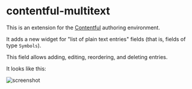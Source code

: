 # contentful-multitext

This is an extension for the [Contentful](https://www.contentful.com/) authoring environment.

It adds a new widget for "list of plain text entries" fields (that is, fields of type `Symbols`).

This field allows adding, editing, reordering, and deleting entries.

It looks like this:

![screenshot](https://i.imgur.com/48c1OhI.png)
